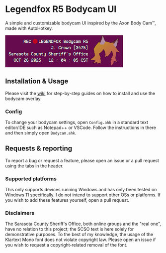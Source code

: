 # Legendfox R5 Bodycam UI

A simple and customizable bodycam UI inspired by the Axon Body Cam™, made with AutoHotkey.

<img src="/public/bodycam_picture.png" h=50 style="aspect-ratio: inherit">

## Installation & Usage

Please visit the [wiki](https://github.com/thelegendfox/bodycam-ui/wiki) for step-by-step guides on how to install and use the bodycam overlay.

### Config

To change your bodycam settings, open `Config.ahk` in a standard text editor/IDE such as Notepad++ or VSCode. Follow the instructions in there and then simply open `Bodycam.ahk`.

## Requests & reporting

To report a bug or request a feature, please open an issue or a pull request using the tabs in the header.

### Supported platforms

This only supports devices running Windows and has only been tested on Windows 11 specifically. I do not intend to support other OSs or platforms. If you wish to add these features yourself, open a pull request.

### Disclaimers

The Sarasota County Sheriff's Office, both online groups and the "real one", have no relation to this project; the SCSO text is here solely for demonstrative purposes. To the best of my knowledge, the usage of the Klartext Mono font does not violate copyright law. Please open an issue if you wish to request a copyright-related removal of the font.
